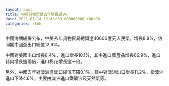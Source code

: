 ```yaml
---
layout: post
title: 中美貨物貿易去年增長近9%
date: 2021-01-14 12:46:39.000000000 +08:00
categories: rthk
---
```


中國海關總署公布，中美去年貨物貿易總額達40600億元人民幣，增長8.8%，佔同期中國進出口總值12.6%。

中國對美國出口增長8.4%，進口增長10.1%，其中進口農產品增長66.9%，進口豬肉增長逾兩倍，進口棉花增長逾一倍。

另外，中國去年對澳洲進出口總值下降0.1%，其中對澳洲出口增長11.2%，從澳洲進口下降4.6%，主要由澳洲進口鐵礦沙及天然氣等。
